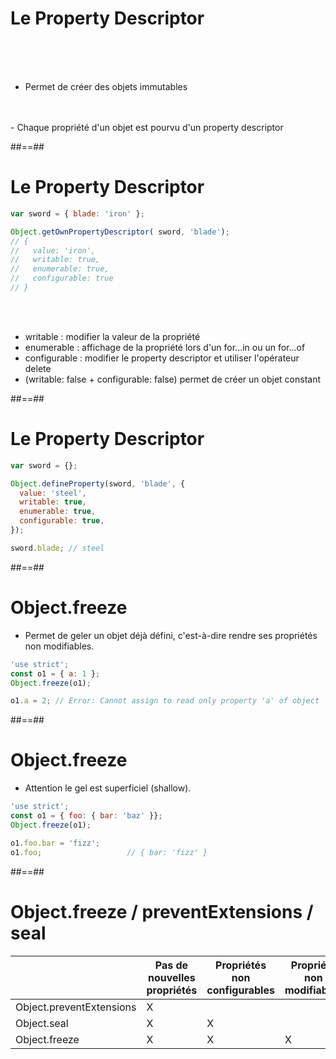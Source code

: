 <!-- .slide:-->

# Le Property Descriptor

<br/>
<br/>
<br/>

- Permet de créer des objets immutables
<br/>
<br/>
- Chaque propriété d'un objet est pourvu d'un property descriptor
<!-- .element: class="list-fragment" -->

##==##

<!-- .slide: class="with-code" -->

# Le Property Descriptor

```javascript
var sword = { blade: 'iron' };

Object.getOwnPropertyDescriptor( sword, 'blade');
// {
//   value: 'iron',
//   writable: true,
//   enumerable: true,
//   configurable: true
// }
```
<!-- .element: class="fragment" -->

<br/>
<br/>

- writable : modifier la valeur de la propriété
- enumerable : affichage de la propriété lors d'un for...in ou un for...of
- configurable : modifier le property descriptor et utiliser l'opérateur delete
- (writable: false + configurable: false) permet de créer un objet constant
<!-- .element: class="list-fragment" -->

##==##

<!-- .slide: class="with-code" -->

# Le Property Descriptor

```javascript
var sword = {};

Object.defineProperty(sword, 'blade', {
  value: 'steel',
  writable: true,
  enumerable: true,
  configurable: true,
});

sword.blade; // steel
```
<!-- .element: class="fragment" -->

##==##

<!-- .slide: class="with-code" -->

# Object.freeze

- Permet de geler un objet déjà défini, c'est-à-dire rendre ses propriétés non modifiables.

```javascript
'use strict';
const o1 = { a: 1 };
Object.freeze(o1);

o1.a = 2; // Error: Cannot assign to read only property 'a' of object '#<Object>'
```
<!-- .element: class="fragment" -->

##==##

<!-- .slide: class="with-code" -->

# Object.freeze

- Attention le gel est superficiel (shallow).

```javascript
'use strict';
const o1 = { foo: { bar: 'baz' }};
Object.freeze(o1);

o1.foo.bar = 'fizz';
o1.foo;                   // { bar: 'fizz' }
```
<!-- .element: class="fragment" -->

##==##

<!-- .slide -->

# Object.freeze / preventExtensions / seal

||Pas de nouvelles propriétés|Propriétés non configurables|Propriété non modifiables|
|-|-|-|-|
Object.preventExtensions|X|||
Object.seal|X|X||
Object.freeze|X|X|X|

